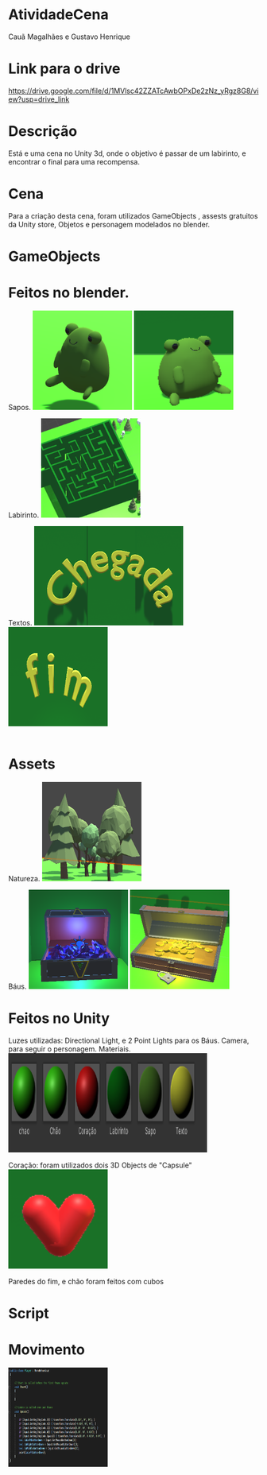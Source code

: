 # AtividadeCena
Cauã Magalhães e Gustavo Henrique

# Link para o drive

https://drive.google.com/file/d/1MVlsc42ZZATcAwbOPxDe2zNz_yRgz8G8/view?usp=drive_link

# Descrição

Está e uma cena no Unity 3d, onde o objetivo é passar de um labirinto, e encontrar o final para uma recompensa.

# Cena

Para a criação desta cena, foram utilizados GameObjects , assests gratuitos da Unity store, Objetos e personagem modelados no blender.

# GameObjects

<h1>Feitos no blender.</h1>

Sapos.
<img src="img/Sapos.png" width = "200" height = "200">
<img src="img/Mulher-sapo.png" width = "200" height = "200">  

Labirinto.
<img src="img/Labirinto.png" width = "200" height = "200"> 

Textos.
<img src="img/Texto-1.png" width = "300" height = "200">
<img src="img/Texto-2.png" width = "200" height = "200">  
<br>

<h1>Assets</h1>

Natureza.
<img src="img/Natureza.png" width = "200" height = "200">

Báus.
<img src="img/Bau-Secreto.png" width = "200" height = "200">
<img src="img/Bau-fim.png" width = "200" height = "200">
<br>

<h1>Feitos no Unity</h1>
Luzes utilizadas: Directional Light, e 2 Point Lights para os Báus.
Camera, para seguir o personagem.
Materiais.
<img src="img/Materiais.png" width = "400" height = "200">

Coração: foram utilizados dois 3D Objects de "Capsule"
<img src="img/Coracao.png" width = "200" height = "200">

Paredes do fim, e chão foram feitos com cubos
<br>

# Script

<h1>Movimento</h1>
<img src="img/Player.png" width = "200" height = "200">
